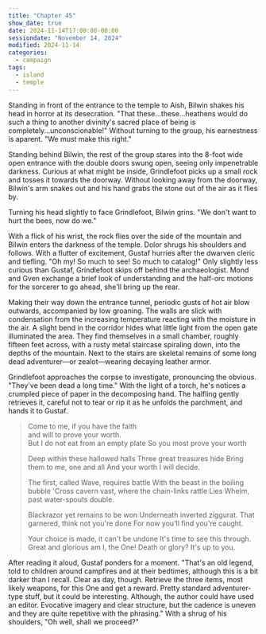 ```yaml
---
title: "Chapter 45"
show_date: true
date: 2024-11-14T17:00:00-00:00
sessiondate: "November 14, 2024"
modified: 2024-11-14
categories:
  - campaign
tags:
  - island
  - temple
---
```


Standing in front of the entrance to the temple to Aish, Bilwin shakes his head in horror at its
desecration. "That these...these...heathens would do such a thing to another divinity's sacred place
of being is completely...unconscionable!" Without turning to the group, his earnestness is aparent.
"We must make this right."

Standing behind Bilwin, the rest of the group stares into the 8-foot wide open entrance with the
double doors swung open, seeing only impenetrable darkness. Curious at what might be inside, Grindlefoot
picks up a small rock and tosses it towards the doorway. Without looking away from the doorway, Bilwin's
arm snakes out and his hand grabs the stone out of the air as it flies by.

Turning his head slightly to face Grindlefoot, Bilwin grins. "We don't want to hurt the bees, now do we."

With a flick of his wrist, the rock flies over the side of the mountain and Bilwin enters the darkness
of the temple. Dolor shrugs his shoulders and follows. With a flutter of excitement, Gustaf hurries after
the dwarven cleric and tiefling. "Oh my! So much to see! So much to catalog!" Only slightly less curious
than Gustaf, Grindlefoot skips off behind the archaeologist. Mond and Gven exchange a brief look
of understanding and the half-orc motions for the sorcerer to go ahead, she'll bring up the rear.

Making their way down the entrance tunnel, periodic gusts of hot air blow outwards, accompanied by
low groaning. The walls are slick with condensation from the increasing temperature reacting with the
moisture in the air. A slight bend in the corridor hides what little light from the open gate illuminated
the area. They find themselves in a small chamber, roughly fifteen feet across, with a rusty metal staircase
spiraling down, into the depths of the mountain. Next to the stairs are skeletal remains of some long
dead adventurer—or zealot—wearing decaying leather armor.

Grindlefoot approaches the corpse to investigate, pronouncing the obvious. "They've been dead a long time."
With the light of a torch, he's notices a crumpled piece of paper in the decomposing hand. The halfling
gently retrieves it, careful not to tear or rip it as he unfolds the parchment, and hands it to Gustaf.

> Come to me, if you have the faith<br>
> and will to prove your worth.<br>
> But I do not eat from an empty plate
> So you most prove your worth
>
> Deep within these hallowed halls
> Three great treasures hide
> Bring them to me, one and all
> And your worth I will decide.
>
> The first, called Wave, requires battle
> With the beast in the boiling bubble
> 'Cross cavern vast, where the chain-links rattle
> Lies Whelm, past water-spouts double.
>
> Blackrazor yet remains to be won
> Underneath inverted ziggurat.
> That garnered, think not you're done
> For now you'll find you're caught.
>
> Your choice is made, it can't be undone
> It's time to see this through.
> Great and glorious am I, the One!
> Death or glory? It's up to you.

After reading it aloud, Gustaf ponders for a moment. "That's an old legend, told to children
around campfires and at their bedtimes, although this is a bit darker than I recall. Clear as
day, though. Retrieve the three items, most likely weapons, for this One and get a reward.
Pretty standard adventurer-type stuff, but it could be interesting. Although, the author could
have used an editor. Evocative imagery and clear structure, but the cadence is uneven and they
are quite repetitive with the phrasing." With a shrug of his shoulders, "Oh well, shall we proceed?"



<!-- NOTES -->

<!-- em dash: — | Mac kebyoard shortcut = Option + Shift + Dash (-) -->
<!-- https://oatcookies.neocities.org/dndmoney to convert copper, silver, gold, and more into CP -->
<!-- Frequently used links:
  [Barbarian rage](https://www.thegamer.com/dungeons-dragons-dnd-barbarian-rage-explained-guide/)
  [Bardic inspiration](https://www.dndbeyond.com/classes/1-bard#BardicInspiration-75)
  [Chaos Bolt](https://www.dndbeyond.com/spells/14761-chaos-bolt)
  [eagle eyesight](https://dnd5e.wikidot.com/barbarian:totem-warrior#toc2)
  [Hanseath](https://forgottenrealms.fandom.com/wiki/Hanseath)
  [Hellish Rebuke](https://www.dndbeyond.com/spells/hellish-rebuke)
  [hurdy-gurdy](https://en.wikipedia.org/wiki/Hurdy-gurdy)
  [Mind Spike](http://dnd5e.wikidot.com/spell:mind-spike)
  [Shillelagh](https://www.dndbeyond.com/spells/2249-shillelagh)
  [Spiritual Weapon](https://www.dndbeyond.com/spells/2263-spiritual-weapon)
  [Wild Shape](https://www.dndbeyond.com/posts/635-druid-101-wild-shape-guide)
-->
<!--
  Lists of spells for the classes:
    - Bard spells: https://www.dndbeyond.com/spells/class/1-bard
    - Cleric spells: https://www.dndbeyond.com/spells/class/cleric 
    - Druid spells: https://www.dndbeyond.com/spells/class/druid
    - Sorcerer spells: https://www.dndbeyond.com/spells/class/sorcerer
  Monsters: https://www.dndbeyond.com/monsters
  Damage types: https://www.wargamer.com/dnd/damage-types
  Luck (Bilwin): http://dnd5e.wikidot.com/feat:lucky
-->
<!-- Directions on a boat:
  Port = left side
  Starboard = right side
  Bow = front
  Aft = back (inside the ship, on board)
  Stern = back (outside, offboard)
-->
